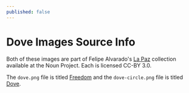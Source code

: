 ```yaml
---  
published: false
---  
```

# Dove Images Source Info  

Both of these images are part of Felipe Alvarado's [La Paz](https://thenounproject.com/visuadio/collection/la-paz/) collection available at the Noun Project. Each is licensed CC-BY 3.0.  

The `dove.png` file is titled [Freedom](https://thenounproject.com/visuadio/collection/la-paz/?i=1029373) and the `dove-circle.png` file is titled [Dove](https://thenounproject.com/visuadio/collection/la-paz/?i=1029375).  